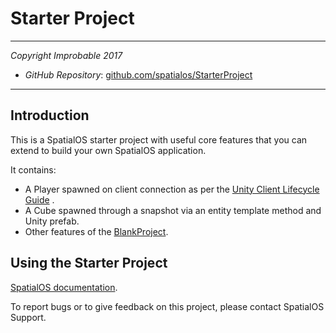 # Starter Project
---

*Copyright Improbable 2017*

- *GitHub Repository*: [github.com/spatialos/StarterProject](https://github.com/spatialos/StarterProject)

---

## Introduction

This is a SpatialOS starter project with useful core features that you can extend to build your own SpatialOS application.

It contains:

* A Player spawned on client connection as per the [Unity Client Lifecycle Guide](link.com) .
* A Cube spawned through a snapshot via an entity template method and Unity prefab.
* Other features of the [BlankProject](https://github.com/spatialos/BlankProject).

## Using the Starter Project

[SpatialOS documentation](https://spatialos.improbable.io/docs/).

To report bugs or to give feedback on this project, please contact SpatialOS Support.
